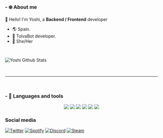 ### - ❄️ About me 
👋 Hello! I'm Yoshi, a **Backend / Frontend** developer 

- 🌎 Spain.
- 💎 TolvaBot developer.
- 💝 She/Her

<br />

![Yoshi Github Stats](https://github-readme-stats.vercel.app/api?username=Yoshi&show_icons=true&title_color=fff&icon_color=79ff97&text_color=9f9f9f&bg_color=151515)

<br />

*************

<br />

### - 🔧 Languages and tools

<p align="center">
<img src="https://img.shields.io/badge/javascript%20-%23323330.svg?&style=for-the-badge&logo=javascript" style="max-width: 100%;"> 
<img src="https://img.shields.io/badge/typescript%20-%23323330.svg?&style=for-the-badge&logo=typescript" style="max-width: 100%;"> 
<img src="https://img.shields.io/badge/html%20-%23323330.svg?&style=for-the-badge&logo=html5" style="max-width: 100%;"> 
<img src="https://camo.githubusercontent.com/b5c4519ce970335a453e2ea060a67acc552d8440ecd47c3d164b3edbfe38c87c/68747470733a2f2f696d672e736869656c64732e696f2f62616467652f6373732532302d2532333332333333302e7376673f267374796c653d666f722d7468652d6261646765266c6f676f3d63737333266c6f676f436f6c6f723d253233306337636330" style="max-width: 100%;"> 
<img src="https://camo.githubusercontent.com/c3e87bd242aa662047aaf54d7a2c10732cb2dc3dfc89830fac83e0d09f16de54/68747470733a2f2f696d672e736869656c64732e696f2f62616467652f5673436f64652532302d2532333332333333302e7376673f267374796c653d666f722d7468652d6261646765266c6f676f3d76697375616c73747564696f266c6f676f436f6c6f723d253233323361626632" style="max-width: 100%;"> 
<img src="https://img.shields.io/badge/mongodb%20-%23323330.svg?&style=for-the-badge&logo=mongodb" data-canonical-src="https://img.shields.io/badge/javascript%20-%23323330.svg?&style=for-the-badge&logo=javascript" style="max-width: 100%;">
</p>

### Social media

[![Twitter](https://img.shields.io/twitter/url?color=1da1f2&label=Twitter&logo=twitter&logoColor=1da1f2&style=flat-square&url=https%3A%2F%2Fwww.reddit.com%2Fuser%2FFatChicken277)](https://twitter.com/MarcosYoshi_)
[![Spotify](https://img.shields.io/twitter/url?color=1ed760&label=Spotify&logo=spotify&logoColor=1ed760&style=flat-square&url=https%3A%2F%2Fwww.reddit.com%2Fuser%2FFatChicken277)](https://open.spotify.com/user/7m3qnenodm162omud9z4fwsyn)
[![Discord](https://img.shields.io/twitter/url?color=7289da&label=Discord&logo=discord&logoColor=7289da&style=flat-square&url=https%3A%2F%2Fdiscord.com%3A%2F%2)](https://discord.com/users/527057273219186698)
[![Steam](https://img.shields.io/twitter/url?color=ffffff&label=Steam&logo=steam&logoColor=ffffff&style=flat-square&url=https%3A%2F%2Fdiscord.com%3A%2F%2)](https://steamcommunity.com/id/marcosyoshi/)
